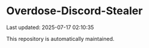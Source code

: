 # Overdose-Discord-Stealer

Last updated: 2025-07-17 02:10:35

This repository is automatically maintained.
